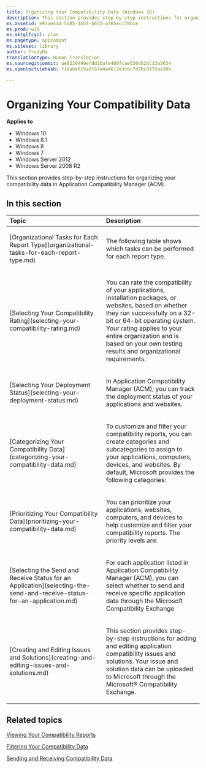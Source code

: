 ```yaml
---
title: Organizing Your Compatibility Data (Windows 10)
description: This section provides step-by-step instructions for organizing your compatibility data in Application Compatibility Manager (ACM).
ms.assetid: e91ae444-5d85-4b5f-b655-a765ecc78b1e
ms.prod: w10
ms.mktglfcycl: plan
ms.pagetype: appcompat
ms.sitesec: library
author: TrudyHa
translationtype: Human Translation
ms.sourcegitcommit: ae8220499efdd2bafe460fcae530d62dc13a2634
ms.openlocfilehash: f16abe615a8fb7e4a4617e3c6c7d7bc3172aa39b

---
```


# Organizing Your Compatibility Data


**Applies to**

-   Windows 10
-   Windows 8.1
-   Windows 8
-   Windows 7
-   Windows Server 2012
-   Windows Server 2008 R2

This section provides step-by-step instructions for organizing your compatibility data in Application Compatibility Manager (ACM).

## In this section


<table>
<colgroup>
<col width="50%" />
<col width="50%" />
</colgroup>
<thead>
<tr class="header">
<th align="left">Topic</th>
<th align="left">Description</th>
</tr>
</thead>
<tbody>
<tr class="odd">
<td align="left"><p>[Organizational Tasks for Each Report Type](organizational-tasks-for-each-report-type.md)</p></td>
<td align="left"><p>The following table shows which tasks can be performed for each report type.</p></td>
</tr>
<tr class="even">
<td align="left"><p>[Selecting Your Compatibility Rating](selecting-your-compatibility-rating.md)</p></td>
<td align="left"><p>You can rate the compatibility of your applications, installation packages, or websites, based on whether they run successfully on a 32-bit or 64-bit operating system. Your rating applies to your entire organization and is based on your own testing results and organizational requirements.</p></td>
</tr>
<tr class="odd">
<td align="left"><p>[Selecting Your Deployment Status](selecting-your-deployment-status.md)</p></td>
<td align="left"><p>In Application Compatibility Manager (ACM), you can track the deployment status of your applications and websites.</p></td>
</tr>
<tr class="even">
<td align="left"><p>[Categorizing Your Compatibility Data](categorizing-your-compatibility-data.md)</p></td>
<td align="left"><p>To customize and filter your compatibility reports, you can create categories and subcategories to assign to your applications, computers, devices, and websites. By default, Microsoft provides the following categories:</p></td>
</tr>
<tr class="odd">
<td align="left"><p>[Prioritizing Your Compatibility Data](prioritizing-your-compatibility-data.md)</p></td>
<td align="left"><p>You can prioritize your applications, websites, computers, and devices to help customize and filter your compatibility reports. The priority levels are:</p></td>
</tr>
<tr class="even">
<td align="left"><p>[Selecting the Send and Receive Status for an Application](selecting-the-send-and-receive-status-for-an-application.md)</p></td>
<td align="left"><p>For each application listed in Application Compatibility Manager (ACM), you can select whether to send and receive specific application data through the Microsoft Compatibility Exchange</p></td>
</tr>
<tr class="odd">
<td align="left"><p>[Creating and Editing Issues and Solutions](creating-and-editing-issues-and-solutions.md)</p></td>
<td align="left"><p>This section provides step-by-step instructions for adding and editing application compatibility issues and solutions. Your issue and solution data can be uploaded to Microsoft through the Microsoft® Compatibility Exchange.</p></td>
</tr>
</tbody>
</table>

 

## Related topics


[Viewing Your Compatibility Reports](viewing-your-compatibility-reports.md)

[Filtering Your Compatibility Data](filtering-your-compatibility-data.md)

[Sending and Receiving Compatibility Data](sending-and-receiving-compatibility-data.md)

 

 








<!--HONumber=Jun16_HO4-->


